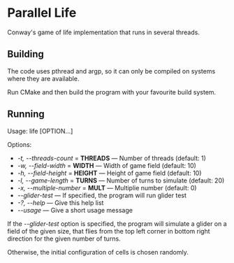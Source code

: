 # Parallel Life

Conway's game of life implementation that runs in several threads.

## Building

The code uses pthread and argp, so it can only be compiled on systems where they are available.

Run CMake and then build the program with your favourite build system.

## Running

Usage: life [OPTION...]

Options:  
* _-t, --threads-count_ = **THREADS** &mdash; Number of threads (default: 1)
* _-w, --field-width_ = **WIDTH** &mdash; Width of game field (default: 10)
* _-h, --field-height_ = **HEIGHT** &mdash; Height of game field (default: 10)
* _-l, --game-length_ = **TURNS** &mdash; Number of turns to simulate (default: 20)
* _-x, --multiple-number_ = **MULT** &mdash; Multiplie number (default: 0)
* _--glider-test_ &mdash; If specified, the program will run glider test
* _-?, --help_ &mdash; Give this help list
* _--usage_ &mdash; Give a short usage message

If the _--glider-test_ option is specified, the program will simulate a glider on
a field of the given size, that flies from the top left corner in bottom right
direction for the given number of turns.

Otherwise, the initial configuration of cells is chosen randomly.
